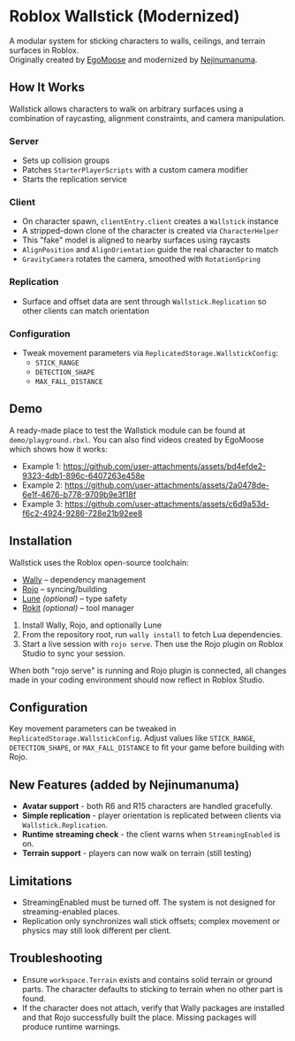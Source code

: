 # Roblox Wallstick (Modernized)
A modular system for sticking characters to walls, ceilings, and terrain surfaces in Roblox.  
Originally created by [EgoMoose](https://github.com/EgoMoose) and modernized by [Nejinumanuma](https://github.com/ElijahLuis).

## How It Works
Wallstick allows characters to walk on arbitrary surfaces using a combination of raycasting, alignment constraints, and camera manipulation.

### Server
- Sets up collision groups
- Patches `StarterPlayerScripts` with a custom camera modifier
- Starts the replication service

### Client
- On character spawn, `clientEntry.client` creates a `Wallstick` instance
- A stripped-down clone of the character is created via `CharacterHelper`
- This "fake" model is aligned to nearby surfaces using raycasts
- `AlignPosition` and `AlignOrientation` guide the real character to match
- `GravityCamera` rotates the camera, smoothed with `RotationSpring`

### Replication
- Surface and offset data are sent through `Wallstick.Replication` so other clients can match orientation

### Configuration
- Tweak movement parameters via `ReplicatedStorage.WallstickConfig`:
  - `STICK_RANGE`
  - `DETECTION_SHAPE`
  - `MAX_FALL_DISTANCE`

## Demo
A ready-made place to test the Wallstick module can be found at `demo/playground.rbxl`. 
You can also find videos created by EgoMoose which shows how it works:
- Example 1: https://github.com/user-attachments/assets/bd4efde2-9323-4db1-896c-6407263e458e
- Example 2: https://github.com/user-attachments/assets/2a0478de-6e1f-4676-b778-9709b9e3f18f
- Example 3: https://github.com/user-attachments/assets/c6d9a53d-f6c2-4924-9286-728e21b92ee8

## Installation
Wallstick uses the Roblox open-source toolchain:

- [Wally](https://github.com/UpliftGames/wally) – dependency management  
- [Rojo](https://rojo.space) – syncing/building  
- [Lune](https://lune-lang.org) *(optional)* – type safety  
- [Rokit](https://github.com/LPGhatguy/rokit) *(optional)* – tool manager

1. Install Wally, Rojo, and optionally Lune
2. From the repository root, run `wally install` to fetch Lua dependencies. 
3. Start a live session with `rojo serve`. Then use the Rojo plugin on Roblox Studio to sync your session. 

When both "rojo serve" is running and Rojo plugin is connected, all changes made in your coding environment should now reflect in Roblox Studio. 

## Configuration
Key movement parameters can be tweaked in `ReplicatedStorage.WallstickConfig`.
Adjust values like `STICK_RANGE`, `DETECTION_SHAPE`, or `MAX_FALL_DISTANCE` to fit your game before building with Rojo.

## New Features (added by Nejinumanuma)
* **Avatar support** - both R6 and R15 characters are handled gracefully.
* **Simple replication** - player orientation is replicated between clients via `Wallstick.Replication`.
* **Runtime streaming check** - the client warns when `StreamingEnabled` is on.
* **Terrain support** - players can now walk on terrain (still testing)

## Limitations
* StreamingEnabled must be turned off. The system is not designed for streaming-enabled places.
* Replication only synchronizes wall stick offsets; complex movement or physics may still look different per client.

## Troubleshooting
* Ensure `workspace.Terrain` exists and contains solid terrain or ground parts. The character defaults to sticking to terrain when no other part is found.
* If the character does not attach, verify that Wally packages are installed and that Rojo successfully built the place. Missing packages will produce runtime warnings.

